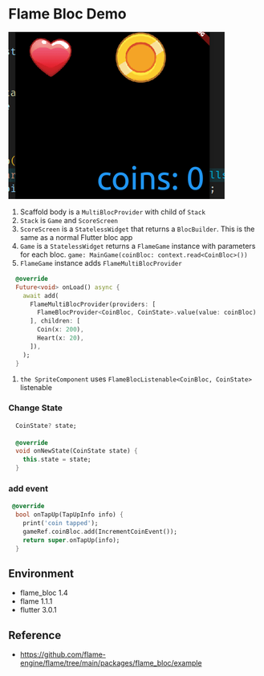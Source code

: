 # Flame Bloc Demo

![screenshot](assets/readme/screenshot.gif)

1. Scaffold body is a `MultiBlocProvider` with child of `Stack`
2. `Stack` is `Game` and `ScoreScreen`
3. `ScoreScreen` is a `StatelessWidget` that returns a `BlocBuilder`. This is the same as
a normal Flutter bloc app
4. `Game` is a `StatelessWidget` returns a `FlameGame` instance with parameters for each bloc.
    `game: MainGame(coinBloc: context.read<CoinBloc>())`
5. `FlameGame` instance adds `FlameMultiBlocProvider`

```dart
  @override
  Future<void> onLoad() async {
    await add(
      FlameMultiBlocProvider(providers: [
        FlameBlocProvider<CoinBloc, CoinState>.value(value: coinBloc)
      ], children: [
        Coin(x: 200),
        Heart(x: 20),
      ]),
    );
  }
```

1. `the SpriteComponent` uses `FlameBlocListenable<CoinBloc, CoinState>` listenable

### Change State

```dart
  CoinState? state;

  @override
  void onNewState(CoinState state) {
    this.state = state;
  }
```

### add event

```dart
 @override
  bool onTapUp(TapUpInfo info) {
    print('coin tapped');
    gameRef.coinBloc.add(IncrementCoinEvent());
    return super.onTapUp(info);
  }
```




## Environment

* flame_bloc 1.4
* flame 1.1.1
* flutter 3.0.1

## Reference

* https://github.com/flame-engine/flame/tree/main/packages/flame_bloc/example